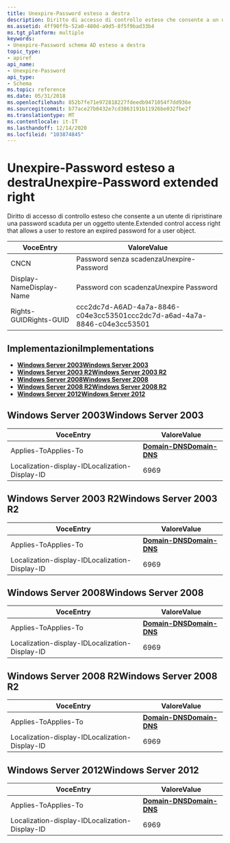 ```yaml
---
title: Unexpire-Password esteso a destra
description: Diritto di accesso di controllo esteso che consente a un utente di ripristinare una password scaduta per un oggetto utente.
ms.assetid: 4ff90ffb-52a0-480d-a9d5-8f5f9bad33b4
ms.tgt_platform: multiple
keywords:
- Unexpire-Password schema AD esteso a destra
topic_type:
- apiref
api_name:
- Unexpire-Password
api_type:
- Schema
ms.topic: reference
ms.date: 05/31/2018
ms.openlocfilehash: 852b7fe71e972818227fdeedb9471054f7dd936e
ms.sourcegitcommit: b77ace27b0432e7cd3863191b11926be032fbe2f
ms.translationtype: MT
ms.contentlocale: it-IT
ms.lasthandoff: 12/14/2020
ms.locfileid: "103874845"
---
```

# <a name="unexpire-password-extended-right"></a><span data-ttu-id="db8a9-104">Unexpire-Password esteso a destra</span><span class="sxs-lookup"><span data-stu-id="db8a9-104">Unexpire-Password extended right</span></span>

<span data-ttu-id="db8a9-105">Diritto di accesso di controllo esteso che consente a un utente di ripristinare una password scaduta per un oggetto utente.</span><span class="sxs-lookup"><span data-stu-id="db8a9-105">Extended control access right that allows a user to restore an expired password for a user object.</span></span>



| <span data-ttu-id="db8a9-106">Voce</span><span class="sxs-lookup"><span data-stu-id="db8a9-106">Entry</span></span> | <span data-ttu-id="db8a9-107">Valore</span><span class="sxs-lookup"><span data-stu-id="db8a9-107">Value</span></span> |
|--------------|--------------------------------------|
| <span data-ttu-id="db8a9-108">CN</span><span class="sxs-lookup"><span data-stu-id="db8a9-108">CN</span></span>           | <span data-ttu-id="db8a9-109">Password senza scadenza</span><span class="sxs-lookup"><span data-stu-id="db8a9-109">Unexpire-Password</span></span>                    |
| <span data-ttu-id="db8a9-110">Display-Name</span><span class="sxs-lookup"><span data-stu-id="db8a9-110">Display-Name</span></span> | <span data-ttu-id="db8a9-111">Password con scadenza</span><span class="sxs-lookup"><span data-stu-id="db8a9-111">Unexpire Password</span></span>                    |
| <span data-ttu-id="db8a9-112">Rights-GUID</span><span class="sxs-lookup"><span data-stu-id="db8a9-112">Rights-GUID</span></span>  | <span data-ttu-id="db8a9-113">ccc2dc7d-A6AD-4a7a-8846-c04e3cc53501</span><span class="sxs-lookup"><span data-stu-id="db8a9-113">ccc2dc7d-a6ad-4a7a-8846-c04e3cc53501</span></span> |



## <a name="implementations"></a><span data-ttu-id="db8a9-114">Implementazioni</span><span class="sxs-lookup"><span data-stu-id="db8a9-114">Implementations</span></span>

-   [<span data-ttu-id="db8a9-115">**Windows Server 2003**</span><span class="sxs-lookup"><span data-stu-id="db8a9-115">**Windows Server 2003**</span></span>](#windows-server-2003)
-   [<span data-ttu-id="db8a9-116">**Windows Server 2003 R2**</span><span class="sxs-lookup"><span data-stu-id="db8a9-116">**Windows Server 2003 R2**</span></span>](#windows-server-2003-r2)
-   [<span data-ttu-id="db8a9-117">**Windows Server 2008**</span><span class="sxs-lookup"><span data-stu-id="db8a9-117">**Windows Server 2008**</span></span>](#windows-server-2008)
-   [<span data-ttu-id="db8a9-118">**Windows Server 2008 R2**</span><span class="sxs-lookup"><span data-stu-id="db8a9-118">**Windows Server 2008 R2**</span></span>](#windows-server-2008-r2)
-   [<span data-ttu-id="db8a9-119">**Windows Server 2012**</span><span class="sxs-lookup"><span data-stu-id="db8a9-119">**Windows Server 2012**</span></span>](#windows-server-2012)

## <a name="windows-server-2003"></a><span data-ttu-id="db8a9-120">Windows Server 2003</span><span class="sxs-lookup"><span data-stu-id="db8a9-120">Windows Server 2003</span></span>



| <span data-ttu-id="db8a9-121">Voce</span><span class="sxs-lookup"><span data-stu-id="db8a9-121">Entry</span></span> | <span data-ttu-id="db8a9-122">Valore</span><span class="sxs-lookup"><span data-stu-id="db8a9-122">Value</span></span> |
|-------------------------|----------------------------------------------|
| <span data-ttu-id="db8a9-123">Applies-To</span><span class="sxs-lookup"><span data-stu-id="db8a9-123">Applies-To</span></span>              | [<span data-ttu-id="db8a9-124">**Domain-DNS**</span><span class="sxs-lookup"><span data-stu-id="db8a9-124">**Domain-DNS**</span></span>](c-domaindns.md)<br/> |
| <span data-ttu-id="db8a9-125">Localization-display-ID</span><span class="sxs-lookup"><span data-stu-id="db8a9-125">Localization-Display-ID</span></span> | <span data-ttu-id="db8a9-126">69</span><span class="sxs-lookup"><span data-stu-id="db8a9-126">69</span></span>                                           |



## <a name="windows-server-2003-r2"></a><span data-ttu-id="db8a9-127">Windows Server 2003 R2</span><span class="sxs-lookup"><span data-stu-id="db8a9-127">Windows Server 2003 R2</span></span>



| <span data-ttu-id="db8a9-128">Voce</span><span class="sxs-lookup"><span data-stu-id="db8a9-128">Entry</span></span> | <span data-ttu-id="db8a9-129">Valore</span><span class="sxs-lookup"><span data-stu-id="db8a9-129">Value</span></span> |
|-------------------------|----------------------------------------------|
| <span data-ttu-id="db8a9-130">Applies-To</span><span class="sxs-lookup"><span data-stu-id="db8a9-130">Applies-To</span></span>              | [<span data-ttu-id="db8a9-131">**Domain-DNS**</span><span class="sxs-lookup"><span data-stu-id="db8a9-131">**Domain-DNS**</span></span>](c-domaindns.md)<br/> |
| <span data-ttu-id="db8a9-132">Localization-display-ID</span><span class="sxs-lookup"><span data-stu-id="db8a9-132">Localization-Display-ID</span></span> | <span data-ttu-id="db8a9-133">69</span><span class="sxs-lookup"><span data-stu-id="db8a9-133">69</span></span>                                           |



## <a name="windows-server-2008"></a><span data-ttu-id="db8a9-134">Windows Server 2008</span><span class="sxs-lookup"><span data-stu-id="db8a9-134">Windows Server 2008</span></span>



| <span data-ttu-id="db8a9-135">Voce</span><span class="sxs-lookup"><span data-stu-id="db8a9-135">Entry</span></span> | <span data-ttu-id="db8a9-136">Valore</span><span class="sxs-lookup"><span data-stu-id="db8a9-136">Value</span></span> |
|-------------------------|----------------------------------------------|
| <span data-ttu-id="db8a9-137">Applies-To</span><span class="sxs-lookup"><span data-stu-id="db8a9-137">Applies-To</span></span>              | [<span data-ttu-id="db8a9-138">**Domain-DNS**</span><span class="sxs-lookup"><span data-stu-id="db8a9-138">**Domain-DNS**</span></span>](c-domaindns.md)<br/> |
| <span data-ttu-id="db8a9-139">Localization-display-ID</span><span class="sxs-lookup"><span data-stu-id="db8a9-139">Localization-Display-ID</span></span> | <span data-ttu-id="db8a9-140">69</span><span class="sxs-lookup"><span data-stu-id="db8a9-140">69</span></span>                                           |



## <a name="windows-server-2008-r2"></a><span data-ttu-id="db8a9-141">Windows Server 2008 R2</span><span class="sxs-lookup"><span data-stu-id="db8a9-141">Windows Server 2008 R2</span></span>



| <span data-ttu-id="db8a9-142">Voce</span><span class="sxs-lookup"><span data-stu-id="db8a9-142">Entry</span></span> | <span data-ttu-id="db8a9-143">Valore</span><span class="sxs-lookup"><span data-stu-id="db8a9-143">Value</span></span> |
|-------------------------|----------------------------------------------|
| <span data-ttu-id="db8a9-144">Applies-To</span><span class="sxs-lookup"><span data-stu-id="db8a9-144">Applies-To</span></span>              | [<span data-ttu-id="db8a9-145">**Domain-DNS**</span><span class="sxs-lookup"><span data-stu-id="db8a9-145">**Domain-DNS**</span></span>](c-domaindns.md)<br/> |
| <span data-ttu-id="db8a9-146">Localization-display-ID</span><span class="sxs-lookup"><span data-stu-id="db8a9-146">Localization-Display-ID</span></span> | <span data-ttu-id="db8a9-147">69</span><span class="sxs-lookup"><span data-stu-id="db8a9-147">69</span></span>                                           |



## <a name="windows-server-2012"></a><span data-ttu-id="db8a9-148">Windows Server 2012</span><span class="sxs-lookup"><span data-stu-id="db8a9-148">Windows Server 2012</span></span>



| <span data-ttu-id="db8a9-149">Voce</span><span class="sxs-lookup"><span data-stu-id="db8a9-149">Entry</span></span> | <span data-ttu-id="db8a9-150">Valore</span><span class="sxs-lookup"><span data-stu-id="db8a9-150">Value</span></span> |
|-------------------------|----------------------------------------------|
| <span data-ttu-id="db8a9-151">Applies-To</span><span class="sxs-lookup"><span data-stu-id="db8a9-151">Applies-To</span></span>              | [<span data-ttu-id="db8a9-152">**Domain-DNS**</span><span class="sxs-lookup"><span data-stu-id="db8a9-152">**Domain-DNS**</span></span>](c-domaindns.md)<br/> |
| <span data-ttu-id="db8a9-153">Localization-display-ID</span><span class="sxs-lookup"><span data-stu-id="db8a9-153">Localization-Display-ID</span></span> | <span data-ttu-id="db8a9-154">69</span><span class="sxs-lookup"><span data-stu-id="db8a9-154">69</span></span>                                           |



 

 





